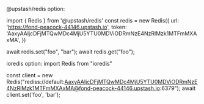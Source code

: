 @upstash/redis option:

import { Redis } from '@upstash/redis'
const redis = new Redis({
  url: 'https://fond-peacock-44146.upstash.io',
  token: 'AaxyAAIjcDFjMTQwMDc4MjU5YTU0MDViODRmNzE4NzRlMzk1MTFmMXAxMA',
})

await redis.set("foo", "bar");
await redis.get("foo");

ioredis option: 
import Redis from "ioredis"

const client = new Redis("rediss://default:AaxyAAIjcDFjMTQwMDc4MjU5YTU0MDViODRmNzE4NzRlMzk1MTFmMXAxMA@fond-peacock-44146.upstash.io:6379");
await client.set('foo', 'bar');